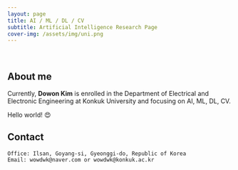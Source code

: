 ```yaml
---
layout: page
title: AI / ML / DL / CV
subtitle: Artificial Intelligence Research Page
cover-img: /assets/img/uni.png
---
```


<br/>

## About me

Currently, **Dowon Kim** is enrolled in the Department of Electrical and Electronic Engineering at Konkuk University and focusing on AI, ML, DL, CV.


Hello world! &#128525;

## Contact

```
Office: Ilsan, Goyang-si, Gyeonggi-do, Republic of Korea
Email: wowdwk@naver.com or wowdwk@konkuk.ac.kr
```
